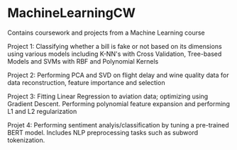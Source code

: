 # MachineLearningCW

Contains coursework and projects from a Machine Learning course

Project 1: Classifying whether a bill is fake or not based on its dimensions using various models including K-NN's with Cross Validation, Tree-based Models and SVMs with RBF and Polynomial Kernels

Project 2: Performing PCA and SVD on flight delay and wine quality data for data reconstruction, feature importance and selection

Project 3: Fitting Linear Regression to aviation data; optimizing using Gradient Descent. Performing polynomial feature expansion and performing L1 and L2 regularization

Projet 4: Performing sentiment analyis/classification by tuning a pre-trained BERT model. Includes NLP preprocessing tasks such as subword tokenization. 

